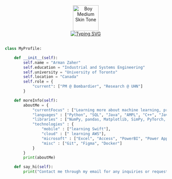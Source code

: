 <div align="center">
  <img 
    src="https://raw.githubusercontent.com/Tarikul-Islam-Anik/Animated-Fluent-Emojis/master/Emojis/People%20with%20professions/Boy%20Medium%20Skin%20Tone.png" 
    alt="Boy Medium Skin Tone" 
    width="80" 
    height="80" 
  />
  <br>
  <a href="https://git.io/typing-svg">
    <img 
      src="https://readme-typing-svg.demolab.com?font=Poppins&pause=1000&color=F7F7F7&center=true&vCenter=true&width=435&lines=Hey,+I'm+Zaher!" 
      alt="Typing SVG" 
    />
  </a>
</div>

<br>

```python
class MyProfile:

    def __init__(self):
        self.name = "Arman Zaher"
        self.education = "Industrial and Systems Engineering"
        self.university = "University of Toronto"
        self.location = "Canada"
        self.role = {
            "current": ["PM @ Bombardier", "Research @ UHN"]
        }

    def moreInfo(self):
        aboutMe = {
            "currentFocus" : ["Learning more about machine learning, process engineering, pc building, and drones"],
            "languages" : ["Python", "SQL", "Java", "AMPL", "C++", "Javascript", "HTML/CSS"],
            "libraries" : ["NumPy, pandas, Matplotlib, SimPy, PyTorch, GPyTorch, Plotly, Dash"],
            "technologies" : {
                "mobile" : ["learning Swift"],
                "cloud" : [" learning AWS"],
                "microsoft" : ["Excel", "Access", "PowerBI", "Power Apps"],
                "misc" : ["Git", "Figma", "Docker"]
            } 
        }
        print(aboutMe)

    def say_hi(self):
        print("Contact me through my email for any inquiries or requests!")
```
